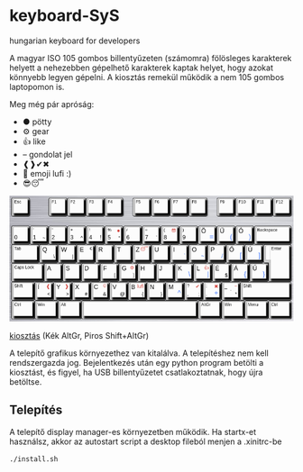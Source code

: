 # keyboard-SyS

hungarian keyboard for developers

A magyar ISO 105 gombos billentyűzeten (számomra) fölösleges karakterek helyett a nehezebben gépelhető karakterek kaptak helyet, hogy azokat könnyebb legyen gépelni. A kiosztás remekül működik a nem 105 gombos laptopomon is.

Meg még pár apróság:

- ● pötty
- ⚙ gear
- 👍 like
- – gondolat jel
- ❰❱✔✖
- 🎈 emoji lufi :)
- 😎😴

![kiosztás](screenshot.png)

[kiosztás](<http://www.keyboard-layout-editor.com/?fbclid=IwAR3YtRVJ-5VjJWcKMMDVdrcav5dA4Sc5tyev1wvMugAMIVX9bjsemJg66UQ##@_background_name=Aluminium%20brushed&style=background-image%2F:%20url('%2F%2Fbg%2F%2Fmetal%2F%2Faluminum%2F_texture1642.jpg')%2F%3B&$$hashKey=07I%3B&css=.keylabels%20%7B%0A%20%20%20%20box-shadow%2F:%204px%205px%204px%202px%20black%2F%3B%0A%7D%0A%23keyboard-bg%20div%20%7B%0A%20%20%20%20border%2F:none%2F%3B%0A%7D%3B&@=Esc&_x:1%3B&=F1&=F2&=F3&=F4&_x:0.5%3B&=F5&=F6&=F7&=F8&_x:0.5%3B&=F9&=F10&=F11&=F12&_x:0.25%3B&=PrtSc&=Scroll%20Lock&=Pause%0ABreak%3B&@_y:0.5&f2:5%3B&=%0A0&_fa@:0&:5&:5&:4%3B%3B&='%0A1%0A%0A~&=%22%0A2&=+%0A3%0A%0A%5E&_f2:5%3B&=!%0A4%0A%0A!&_t=%23000000%0A%0A%23b82828&sm=cherry&fa@:0&:5&:5&:4%3B%3B&=%25%0A5%0A%E2%97%8F%0A%C2%B0&_t=%23000000%3B&=%2F%2F%0A6&=%2F=%0A7%0A%0A%60&_t=%23000000%0A%0A%23b82828&fa@:0&:5&:4%3B%3B&=(%0A8%0A%F0%9F%98%8E&_t=%23000000%3B&=)%0A9&_t=%23000000%0A%0A%0A%230066ff&fa@:6&:5&:4&:7%3B%3B&=%C3%96%0A%0A%0A%2F=&=%C3%9C%0A%0A%0A(&=%C3%93%0A%0A%0A)&_t=%23000000&f:3&w:2%3B&=Backspace&_x:0.25&f:3%3B&=Insert&_f:3%3B&=Home&_f:3%3B&=PgUp&_x:0.25&f:3%3B&=Num%20Lock&_a:7&fa@:7%3B%3B&=%2F%2F&=*&=-%3B&@_a:4&f:3&w:1.5%3B&=Tab&_fa@:6&:0&:0&:4%3B%3B&=Q%0A%0A%0A%5C&=W%0A%0A%0A%7C&=E%0A%0A%E2%82%AC&=R&=T&_t=%23000000%0A%0A%23b82828&fa@:6&:0&:4%3B%3B&=Z%0A%0A%F0%9F%98%B4&_t=%23000000%3B&=U&_t=%23000000%0A%0A%0A%23045dcc&fa@:6&:0&:4&:5%3B%3B&=I%0A%0A%0A%60&=O%0A%0A%0A~&=P%0A%0A%0A%2F%2F&_t=%23000000%0A%0A%0A%230066ff&fa@:6&:0&:4&:7%3B%3B&=%C5%90%0A%0A%0A%5B&=%C3%9A%0A%0A%0A%5D&_x:0.25&t=%23000000&f:3&w:1.25&h:2&w2:1.5&h2:1&x2:-0.25%3B&=Enter&_x:0.25&f:3%3B&=Delete&_f:3%3B&=End&_f:3%3B&=PgDn&_x:0.25&f:3%3B&=7%0AHome&_f:3%3B&=8%0A%E2%86%91&_f:3%3B&=9%0APgUp&_a:7&fa@:7%3B&h:2%3B&=+%3B&@_a:4&f:3&w:1.75%3B&=Caps%20Lock&_fa@:6%3B%3B&=A&=S&=D&_fa@:6&:0&:0&:4%3B%3B&=F%0A%0A%0A%5B&_t=%23000000%0A%0A%23b82828&fa@:6&:0&:4&:4%3B%3B&=G%0A%0A%E2%9A%99%0A%5D&_t=%23000000%3B&=H&=J&_t=%23000000%0A%0A%0A%230066ff&fa@:6&:0&:4&:7%3B%3B&=K%0A%0A%0A%5C&_t=%23000000%0A%0A%23b82828%0A%230066ff%3B&=L%0A%0A%F0%9F%91%8D%0A%7C&_t=%23000000&fa@:6&:0&:4&:4%3B%3B&=%C3%89%0A%0A%0A$&_t=%23000000%0A%0A%0A%230066ff&fa@:6&:0&:4&:7%3B%3B&=%C3%81%0A%0A%0A%7B&=%C5%B0%0A%0A%0A%7D&_x:4.75&t=%23000000&f:3%3B&=4%0A%E2%86%90&_f:3%3B&=5&_f:3%3B&=6%0A%E2%86%92%3B&@_f:3&w:1.25%3B&=Shift&_t=%23000000%0A%0A%23b82828&fa@:6&:0&:4&:4%3B%3B&=%C3%8D%0A%0A%E2%9D%B0%0A%3C&=Y%0A%0A%E2%9D%B1%0A%3E&_t=%23000000%3B&=X%0A%0A%0A%23&_t=%23000000%0A%0A%23b82828&fa@:6&:0&:0&:4%3B%3B&=C%0A%0A%C2%A9%0A%2F&&_t=%23000000%3B&=V%0A%0A%0A%2F@&_t=%23000000%0A%0A%23b82828&fa@:6&:0&:4&:4%3B%3B&=B%0A%0Alufi%0A%7B&_t=%23000000%3B&=N%0A%0A%0A%7D&_t=%23000000%0A%0A%0A%230066ff&fa@:6&:0&:4&:7%3B%3B&=M%0A%0A%0A%5E&_t=%23000000%0A%0A%23b82828&fa@:0&:0&:4&:4%3B%3B&=%3F%0A,%0A%E2%9C%94%0A%2F%3B&_t=%23000000%0A%0A%23b82828%0A%230066ff&fa@:0&:0&:4&:7%3B%3B&=%2F:%0A.%0A%E2%9C%96%0A+&_t=%23000000%0A%0A%23b82828&fa@:4&:0&:0&:4%3B%3B&=%2F_%0A%0A%E2%80%93%0A*%0A%0A%0A%0A%0A%0A-&_t=%23000000&f:3&w:2.75%3B&=Shift&_x:1.25&a:7&fa@:9%3B%3B&=%E2%86%91&_x:1.25&a:4&f:3%3B&=1%0AEnd&_f:3%3B&=2%0A%E2%86%93&_f:3%3B&=3%0APgDn&_f:3&h:2%3B&=Enter%3B&@_f:3&w:1.25%3B&=Ctrl&_f:3&w:1.25%3B&=Win&_f:3&w:1.25%3B&=Alt&_a:7&w:6.25%3B&=&_a:4&f:3&w:1.25%3B&=AltGr&_f:3&w:1.25%3B&=Win&_f:3&w:1.25%3B&=Menu&_f:3&w:1.25%3B&=Ctrl&_x:0.25&a:7&f:3%3B&=%E2%86%90&_f:3%3B&=%E2%86%93&_f:3%3B&=%E2%86%92&_x:0.25&a:4&f:3&w:2%3B&=0%0AIns&_f:3%3B&=.%0ADel>) (Kék AltGr, Piros Shift+AltGr)

A telepítő grafikus környezethez van kitalálva. A telepítéshez nem kell rendszergazda jog. Bejelentkezés után egy python program betölti a kiosztást, és figyel, ha USB billentyűzetet csatlakoztatnak, hogy újra betöltse.

## Telepítés

A telepítő display manager-es környezetben működik. Ha startx-et használsz, akkor az autostart script a desktop fileból menjen a .xinitrc-be

```bash
./install.sh
```
